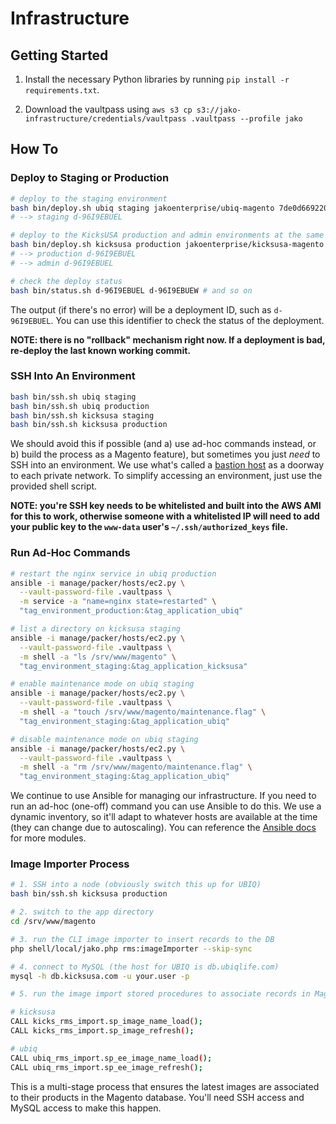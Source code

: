 # Infrastructure

## Getting Started

1. Install the necessary Python libraries by running `pip install -r requirements.txt`.

2. Download the vaultpass using `aws s3 cp s3://jako-infrastructure/credentials/vaultpass .vaultpass --profile jako`



## How To

### Deploy to Staging or Production

```sh
# deploy to the staging environment
bash bin/deploy.sh ubiq staging jakoenterprise/ubiq-magento 7de0d6692209457c5e0fd8897add2f9266346c0a
# --> staging d-96I9EBUEL

# deploy to the KicksUSA production and admin environments at the same time
bash bin/deploy.sh kicksusa production jakoenterprise/kicksusa-magento 7de0d6692209457c5e0fd8897add2f9266346c0a
# --> production d-96I9EBUEL
# --> admin d-96I9EBUEL

# check the deploy status
bash bin/status.sh d-96I9EBUEL d-96I9EBUEW # and so on
```

The output (if there's no error) will be a deployment ID, such as `d-96I9EBUEL`. You can use this identifier to check the status of the deployment.

**NOTE: there is no "rollback" mechanism right now. If a deployment is bad, re-deploy the last known working commit.**

### SSH Into An Environment

```sh
bash bin/ssh.sh ubiq staging
bash bin/ssh.sh ubiq production
bash bin/ssh.sh kicksusa staging
bash bin/ssh.sh kicksusa production
```

We should avoid this if possible (and a) use ad-hoc commands instead, or b) build the process as a Magento feature), but sometimes you just _need_ to SSH into an environment. We use what's called a [bastion host](https://en.wikipedia.org/wiki/Bastion_host) as a doorway to each private network. To simplify accessing an environment, just use the provided shell script.

**NOTE: you're SSH key needs to be whitelisted and built into the AWS AMI for this to work, otherwise someone with a whitelisted IP will need to add your public key to the `www-data` user's `~/.ssh/authorized_keys` file.**

### Run Ad-Hoc Commands

```sh
# restart the nginx service in ubiq production
ansible -i manage/packer/hosts/ec2.py \
  --vault-password-file .vaultpass \
  -m service -a "name=nginx state=restarted" \
  "tag_environment_production:&tag_application_ubiq"

# list a directory on kicksusa staging
ansible -i manage/packer/hosts/ec2.py \
  --vault-password-file .vaultpass \
  -m shell -a "ls /srv/www/magento" \
  "tag_environment_staging:&tag_application_kicksusa"

# enable maintenance mode on ubiq staging
ansible -i manage/packer/hosts/ec2.py \
  --vault-password-file .vaultpass \
  -m shell -a "touch /srv/www/magento/maintenance.flag" \
  "tag_environment_staging:&tag_application_ubiq"

# disable maintenance mode on ubiq staging
ansible -i manage/packer/hosts/ec2.py \
  --vault-password-file .vaultpass \
  -m shell -a "rm /srv/www/magento/maintenance.flag" \
  "tag_environment_staging:&tag_application_ubiq"
```

We continue to use Ansible for managing our infrastructure. If you need to run an ad-hoc (one-off) command you can use Ansible to do this. We use a dynamic inventory, so it'll adapt to whatever hosts are available at the time (they can change due to autoscaling). You can reference the [Ansible docs](http://docs.ansible.com/ansible/modules_by_category.html) for more modules.

### Image Importer Process

```sh
# 1. SSH into a node (obviously switch this up for UBIQ)
bash bin/ssh.sh kicksusa production

# 2. switch to the app directory
cd /srv/www/magento

# 3. run the CLI image importer to insert records to the DB
php shell/local/jako.php rms:imageImporter --skip-sync

# 4. connect to MySQL (the host for UBIQ is db.ubiqlife.com)
mysql -h db.kicksusa.com -u your.user -p

# 5. run the image import stored procedures to associate records in Magento

# kicksusa
CALL kicks_rms_import.sp_image_name_load();
CALL kicks_rms_import.sp_image_refresh();

# ubiq
CALL ubiq_rms_import.sp_ee_image_name_load();
CALL ubiq_rms_import.sp_ee_image_refresh();
```

This is a multi-stage process that ensures the latest images are associated to their products in the Magento database. You'll need SSH access and MySQL access to make this happen.
